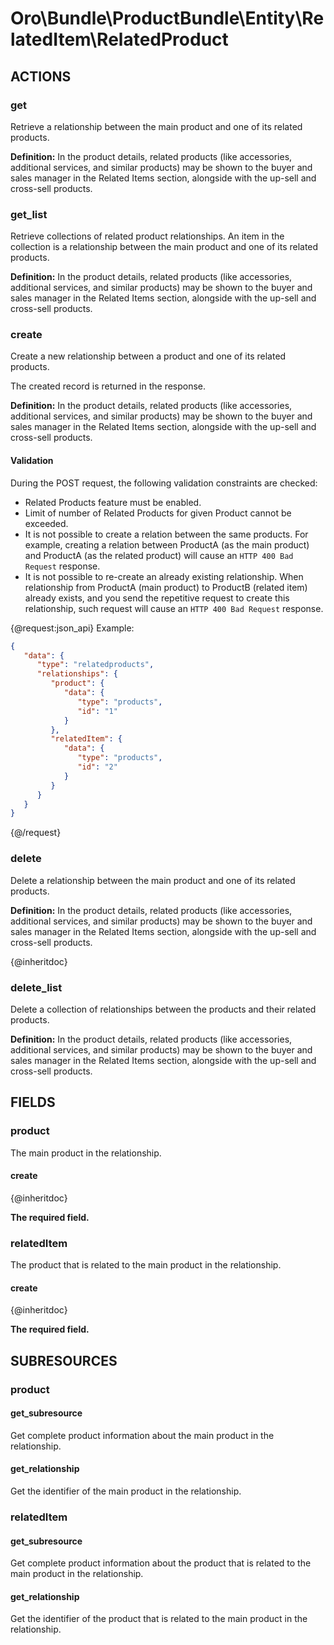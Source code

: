 # Oro\Bundle\ProductBundle\Entity\RelatedItem\RelatedProduct

## ACTIONS

### get

Retrieve a relationship between the main product and one of its related products.

**Definition:** In the product details, related products (like accessories, additional services, and similar products) may be shown to the buyer and sales manager in the Related Items section, alongside with the up-sell and cross-sell products.

### get_list

Retrieve collections of related product relationships. An item in the collection is a relationship between the main product and one of its related products.

**Definition:** In the product details, related products (like accessories, additional services, and similar products) may be shown to the buyer and sales manager in the Related Items section, alongside with the up-sell and cross-sell products.

### create

Create a new relationship between a product and one of its related products.

The created record is returned in the response.

**Definition:** In the product details, related products (like accessories, additional services, and similar products) may be shown to the buyer and sales manager in the Related Items section, alongside with the up-sell and cross-sell products.

#### Validation

During the POST request, the following validation constraints are checked:

* Related Products feature must be enabled.
* Limit of number of Related Products for given Product cannot be exceeded.
* It is not possible to create a relation between the same products. For example, creating a relation between ProductA (as the main product) and ProductA (as the related product) will cause an `HTTP 400 Bad Request` response.
* It is not possible to re-create an already existing relationship. When relationship from ProductA (main product) to ProductB (related item) already exists, and you send the repetitive request to create this relationship, such request will cause an `HTTP 400 Bad Request` response.

{@request:json_api}
Example:

```JSON
{
   "data": {
      "type": "relatedproducts",
      "relationships": {
         "product": {
            "data": {
               "type": "products",
               "id": "1"
            }
         },
         "relatedItem": {
            "data": {
               "type": "products",
               "id": "2"
            }
         }
      }
   }
}

```
{@/request}

### delete

Delete a relationship between the main product and one of its related products.

**Definition:** In the product details, related products (like accessories, additional services, and similar products) may be shown to the buyer and sales manager in the Related Items section, alongside with the up-sell and cross-sell products.

{@inheritdoc}

### delete_list

Delete a collection of relationships between the products and their related products.

**Definition:** In the product details, related products (like accessories, additional services, and similar products) may be shown to the buyer and sales manager in the Related Items section, alongside with the up-sell and cross-sell products.

## FIELDS

### product

The main product in the relationship.

#### create

{@inheritdoc}

**The required field.**

### relatedItem

The product that is related to the main product in the relationship.

#### create

{@inheritdoc}

**The required field.**

## SUBRESOURCES

### product

#### get_subresource

Get complete product information about the main product in the relationship.

#### get_relationship

Get the identifier of the main product in the relationship.

### relatedItem

#### get_subresource

Get complete product information about the product that is related to the main product in the relationship.

#### get_relationship

Get the identifier of the product that is related to the main product in the relationship.
